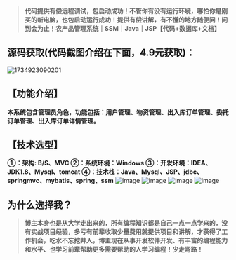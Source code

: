 
> **代码提供有偿远程调试，包启动成功！不管你有没有运行环境，哪怕你是刚买的新电脑，也包启动运行成功！提供有偿讲解，有不懂的地方随便问！问到会为止！农产品管理系统｜SSM｜Java｜JSP【代码+数据库+文档】**
## 源码获取(代码截图介绍在下面，4.9元获取)：
![1734923090201](https://github.com/user-attachments/assets/d358e595-facd-43e8-a6a2-54da2f88b857)


## 【功能介绍】
**本系统包含管理员角色，功能包括：用户管理、物资管理、出入库订单管理、委托订单管理、出入库订单详情管理。**
## 【技术选型】
**①：架构: B/S、MVC
②：系统环境：Windows
③：开发环境：IDEA、JDK1.8、Mysql、tomcat
④：技术栈：Java、Mysql、JSP、jdbc、springmvc、mybatis、spring、ssm**
![image](https://github.com/user-attachments/assets/d2be6ba1-e1bc-47d1-92fe-e529b9922df6)
![image](https://github.com/user-attachments/assets/22d26af7-4139-4dbf-93c7-2e60b672937e)
![image](https://github.com/user-attachments/assets/880017d4-6128-473f-92f2-31810b05bc3d)
![image](https://github.com/user-attachments/assets/1f411e89-cdf1-4309-a1c0-254f7511b52c)

## 为什么选择我？

> **博主本身也是从大学走出来的，所有编程知识都是自己一点一点学来的，没有实战项目经验，多亏有前辈收取少量费用就提供项目和讲解，才获得了工作机会，吃水不忘挖井人，博主现在从事开发软件开发、有丰富的编程能力和水平、也学习前辈帮助更多需要帮助的人学习编程！少走弯路！**



